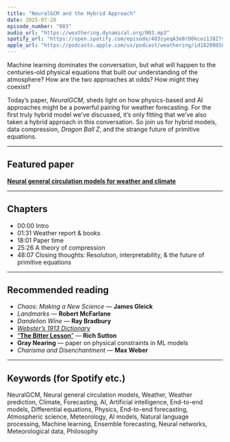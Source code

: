 ```yaml
---
title: "NeuralGCM and the Hybrid Approach"
date: 2025-07-28
episode_number: "003"
audio_url: "https://weathering.dynamical.org/003.mp3"
spotify_url: "https://open.spotify.com/episode/4O3zyeqA3e8rD0kcoz1J8Z?si=Tbeg6KR9Q0i1AAGLitRZjA"
apple_url: "https://podcasts.apple.com/us/podcast/weathering/id1820085883"
---
```


Machine learning dominates the conversation, but what will happen to the centuries-old physical equations that built our understanding of the atmosphere? How are the two approaches at odds? How might they coexist?

Today’s paper, *NeuralGCM*, sheds light on how physics-based and AI approaches might be a powerful pairing for weather forecasting. For the first truly hybrid model we’ve discussed, it’s only fitting that we’ve also taken a hybrid approach in this conversation. So join us for hybrid models, data compression, *Dragon Ball Z*, and the strange future of primitive equations.

---

## Featured paper

**[Neural general circulation models for weather and climate](https://www.nature.com/articles/s41586-024-07744-y)**

---

## Chapters

- 00:00 Intro
- 01:31 Weather report & books
- 18:01 Paper time
- 25:26 A theory of compression
- 48:07 Closing thoughts: Resolution, interpretability, & the future of primitive equations

---

## Recommended reading

- *Chaos: Making a New Science* — **James Gleick**  
- *Landmarks* — **Robert McFarlane**  
- *Dandelion Wine* — **Ray Bradbury**  
- [*Webster’s 1913 Dictionary*](https://www.google.com/url?q=https://www.websters1913.com/words/Wind)
- [“**The Bitter Lesson**”](http://www.incompleteideas.net/IncIdeas/BitterLesson.html) — **Rich Sutton**  
- **Gray Nearing** — paper on physical constraints in ML models  
- *Charisma and Disenchantment* — **Max Weber**

---

## Keywords (for Spotify etc.)

NeuralGCM, Neural general circulation models, Weather, Weather prediction, Climate, Forecasting, AI, Artificial intelligence, End-to-end models, Differential equations, Physics, End-to-end forecasting, Atmospheric science, Meteorology, AI models, Natural language processing, Machine learning, Ensemble forecasting, Neural networks, Meteorological data, Philosophy
